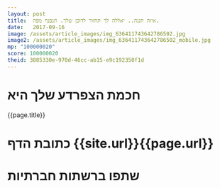 ```yaml
---
layout: post
title:  איזה חננה.. יאללה לך תחזור לדוכן שלך. תנפנף מפה.
date:   2017-09-16
image: /assets/article_images/img_636411743642786502.jpg
image2: /assets/article_images/img_636411743642786502_mobile.jpg
mp: "100000020"
score: 100000020
theid: 3885330e-970d-46cc-ab15-e9c192350f1d
---
```

# חכמת הצפרדע שלך היא
{{page.title}}

# כתובת הדף {{site.url}}{{page.url}}
# שתפו ברשתות חברתיות